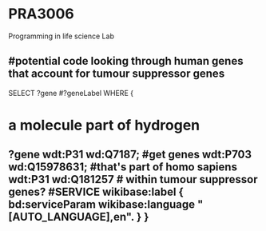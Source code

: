 # PRA3006
Programming in life science Lab


#potential code looking through human genes that account for tumour suppressor genes
------------------------------
SELECT ?gene #?geneLabel
WHERE
{
# a molecule  part of hydrogen
  ?gene wdt:P31 wd:Q7187;           #get genes
        wdt:P703 wd:Q15978631;      #that's part of homo sapiens
        wdt:P31 wd:Q181257          # within tumour suppressor genes?
   #SERVICE wikibase:label { bd:serviceParam wikibase:language "[AUTO_LANGUAGE],en". }
}
------------------------------
